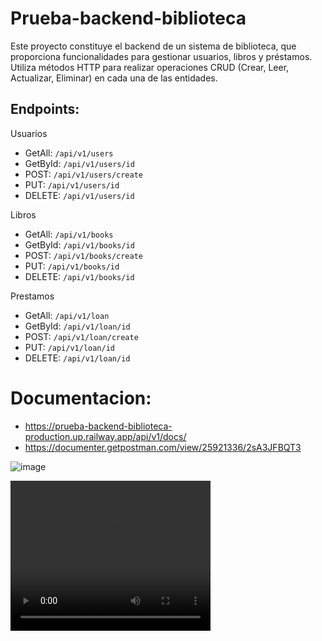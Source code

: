 # Prueba-backend-biblioteca

Este proyecto constituye el backend de un sistema de biblioteca, que proporciona funcionalidades para gestionar usuarios, libros y préstamos. Utiliza métodos HTTP para realizar operaciones CRUD (Crear, Leer, Actualizar, Eliminar) en cada una de las entidades.

## Endpoints:

Usuarios
- GetAll: `/api/v1/users`
- GetById: `/api/v1/users/id `
- POST: `/api/v1/users/create`
- PUT: `/api/v1/users/id`
- DELETE: `/api/v1/users/id `

Libros
- GetAll: `/api/v1/books`
- GetById: `/api/v1/books/id`
- POST: `/api/v1/books/create`
- PUT: `/api/v1/books/id`
- DELETE: `/api/v1/books/id`

Prestamos
- GetAll: `/api/v1/loan`
- GetById: `/api/v1/loan/id`
- POST: `/api/v1/loan/create`
- PUT: `/api/v1/loan/id`
- DELETE: `/api/v1/loan/id`

# Documentacion: 
-  https://prueba-backend-biblioteca-production.up.railway.app/api/v1/docs/
-  https://documenter.getpostman.com/view/25921336/2sA3JFBQT3

![image](https://github.com/AfanJM/prueba-backend-biblioteca/assets/129919016/5edfd967-2541-4bdd-b519-2a950719b6ed)

<video width="320" height="240" controls>
  <source src="URL_del_video" type="video/mp4">
  Tu navegador no soporta el elemento de video.
</video>





